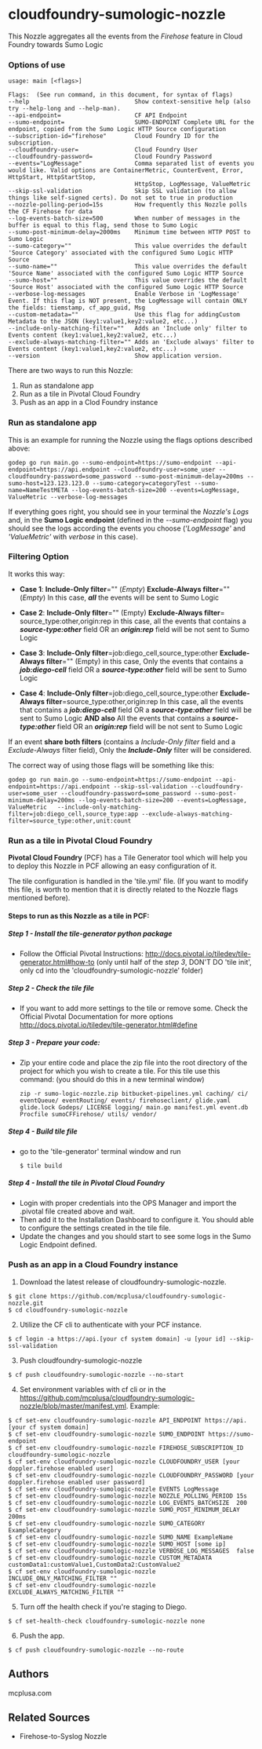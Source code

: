 # cloudfoundry-sumologic-nozzle

This Nozzle aggregates all the events from the _Firehose_ feature in Cloud Foundry towards Sumo Logic

### Options of use

```
usage: main [<flags>]

Flags:  (See run command, in this document, for syntax of flags)
--help                              Show context-sensitive help (also try --help-long and --help-man).
--api-endpoint=                     CF API Endpoint
--sumo-endpoint=                    SUMO-ENDPOINT Complete URL for the endpoint, copied from the Sumo Logic HTTP Source configuration
--subscription-id="firehose"        Cloud Foundry ID for the subscription.
--cloudfoundry-user=                Cloud Foundry User
--cloudfoundry-password=            Cloud Foundry Password
--events="LogMessage"               Comma separated list of events you would like. Valid options are ContainerMetric, CounterEvent, Error, HttpStart, HttpStartStop,
                                    HttpStop, LogMessage, ValueMetric
--skip-ssl-validation               Skip SSL validation (to allow things like self-signed certs). Do not set to true in production
--nozzle-polling-period=15s         How frequently this Nozzle polls the CF Firehose for data
--log-events-batch-size=500         When number of messages in the buffer is equal to this flag, send those to Sumo Logic
--sumo-post-minimum-delay=2000ms    Minimum time between HTTP POST to Sumo Logic
--sumo-category=""                  This value overrides the default 'Source Category' associated with the configured Sumo Logic HTTP Source
--sumo-name=""                      This value overrides the default 'Source Name' associated with the configured Sumo Logic HTTP Source
--sumo-host=""                      This value overrides the default 'Source Host' associated with the configured Sumo Logic HTTP Source
--verbose-log-messages              Enable Verbose in 'LogMessage' Event. If this flag is NOT present, the LogMessage will contain ONLY the fields: tiemstamp, cf_app_guid, Msg
--custom-metadata=""                Use this flag for addingCustom Metadata to the JSON (key1:value1,key2:value2, etc...)
--include-only-matching-filter=""   Adds an 'Include only' filter to Events content (key1:value1,key2:value2, etc...)
--exclude-always-matching-filter="" Adds an 'Exclude always' filter to Events content (key1:value1,key2:value2, etc...)
--version                           Show application version.
```


There are two ways to run this Nozzle:

1. Run as standalone app
2. Run as a tile in Pivotal Cloud Foundry
3. Push as an app in a Clod Foundry instance

### Run as standalone app

This is an example for running the Nozzle using the flags options described above:
```
godep go run main.go --sumo-endpoint=https://sumo-endpoint --api-endpoint=https://api.endpoint --cloudfoundry-user=some_user --cloudfoundry-password=some_password --sumo-post-minimum-delay=200ms --sumo-host=123.123.123.0 --sumo-category=categoryTest --sumo-name=NameTestMETA --log-events-batch-size=200 --events=LogMessage, ValueMetric --verbose-log-messages
```

If everything goes right, you should see in your terminal the _Nozzle's Logs_ and, in the __Sumo Logic endpoint__ (defined in the _--sumo-endpoint_ flag) you should see the logs according the events you choose (_'LogMessage'_ and _'ValueMetric'_ with _verbose_ in this case).


### Filtering Option

It works this way:
* **Case 1**:
**Include-Only filter**="" (_Empty_)
**Exclude-Always filter**="" (_Empty_)
In this case, _**all**_ the events will be sent to Sumo Logic

* **Case 2**:
**Include-Only filter**="" (Empty)
**Exclude-Always filter**= source_type:other,origin:rep
in this case, all the events that contains a _**source-type:other**_ field OR an _**origin:rep**_ field will be not sent to Sumo Logic

* **Case 3**:
**Include-Only filter**=job:diego_cell,source_type:other
**Exclude-Always filter**="" (Empty)
in this case, Only the events that contains a _**job:diego-cell**_ field OR a _**source-type:other**_ field will be sent to Sumo Logic

* **Case 4**:
**Include-Only filter**=job:diego_cell,source_type:other
**Exclude-Always filter**=source_type:other,origin:rep
In this case, all the events that contains a _**job:diego-cell**_ field OR a _**source-type:other**_ field will be sent to Sumo Logic
**AND also**
All the events that contains a _**source-type:other**_ field OR an _**origin:rep**_ field will be not sent to Sumo Logic

If an event **share both filters** (contains a _Include-Only filter_ field and a _Exclude-Always_ filter field), Only the _**Include-Only**_ filter will be considered.

The correct way of using those flags will be something like this:

```
godep go run main.go --sumo-endpoint=https://sumo-endpoint --api-endpoint=https://api.endpoint --skip-ssl-validation --cloudfoundry-user=some_user --cloudfoundry-password=some_password --sumo-post-minimum-delay=200ms --log-events-batch-size=200 --events=LogMessage, ValueMetric   --include-only-matching-filter=job:diego_cell,source_type:app --exclude-always-matching-filter=source_type:other,unit:count 
```


### Run as a tile in Pivotal Cloud Foundry

**Pivotal Cloud Foundry** (PCF) has a Tile Generator tool which will help you to deploy this Nozzle in PCF allowing an easy configuration of it.

The tile configuration is handled in the 'tile.yml' file. (If you want to modify this file, is worth to mention that it is directly related to the Nozzle flags mentioned before).

#### Steps to run as this Nozzle as a tile in PCF:

 ##### Step 1 - Install the tile-generator python package

* Follow the Official Pivotal Instructions: http://docs.pivotal.io/tiledev/tile-generator.html#how-to
(only until half of the _step 3_, DON'T DO 'tile init', only cd into the 'cloudfoundry-sumologic-nozzle' folder)

 ##### Step 2 - Check the tile file
* If you want to add more settings to the tile or remove some. Check the Official Pivotal Documentation for more options http://docs.pivotal.io/tiledev/tile-generator.html#define

 ##### Step 3 - Prepare your code:
* Zip your entire code and place the zip file into the root directory of the project for which you wish to create a tile. For this tile use this command: (you should do this in a new terminal window)

    ```
    zip -r sumo-logic-nozzle.zip bitbucket-pipelines.yml caching/ ci/ eventQueue/ eventRouting/ events/ firehoseclient/ glide.yaml glide.lock Godeps/ LICENSE logging/ main.go manifest.yml event.db Procfile sumoCFFirehose/ utils/ vendor/
    ```
 ##### Step 4 - Build tile file
* go to the 'tile-generator' terminal window and run

    ```
    $ tile build
    ```
 ##### Step 4 - Install the tile in Pivotal Cloud Foundry
* Login with proper credentials into the OPS Manager and import the .pivotal file created above and wait.
* Then add it to the Installation Dashboard to configure it. You should able to configure the settings created in the tile file.
* Update the changes and you should start to see some logs in the Sumo Logic Endpoint defined.

### Push as an app in a Cloud Foundry instance

1. Download the latest release of cloudfoundry-sumologic-nozzle.
```
$ git clone https://github.com/mcplusa/cloudfoundry-sumologic-nozzle.git
$ cd cloudfoundry-sumologic-nozzle
```

2. Utilize the CF cli to authenticate with your PCF instance.
```
$ cf login -a https://api.[your cf system domain] -u [your id] --skip-ssl-validation
```
3. Push cloudfoundry-sumologic-nozzle
```
$ cf push cloudfoundry-sumologic-nozzle --no-start
```
4. Set environment variables with cf cli or in the https://github.com/mcplusa/cloudfoundry-sumologic-nozzle/blob/master/manifest.yml. Example:
```
$ cf set-env cloudfoundry-sumologic-nozzle API_ENDPOINT https://api.[your cf system domain]
$ cf set-env cloudfoundry-sumologic-nozzle SUMO_ENDPOINT https://sumo-endpoint
$ cf set-env cloudfoundry-sumologic-nozzle FIREHOSE_SUBSCRIPTION_ID cloudfoundry-sumologic-nozzle
$ cf set-env cloudfoundry-sumologic-nozzle CLOUDFOUNDRY_USER [your doppler.firehose enabled user]
$ cf set-env cloudfoundry-sumologic-nozzle CLOUDFOUNDRY_PASSWORD [your doppler.firehose enabled user password]
$ cf set-env cloudfoundry-sumologic-nozzle EVENTS LogMessage
$ cf set-env cloudfoundry-sumologic-nozzle NOZZLE_POLLING_PERIOD 15s
$ cf set-env cloudfoundry-sumologic-nozzle LOG_EVENTS_BATCHSIZE  200
$ cf set-env cloudfoundry-sumologic-nozzle SUMO_POST_MINIMUM_DELAY 200ms
$ cf set-env cloudfoundry-sumologic-nozzle SUMO_CATEGORY ExampleCategory
$ cf set-env cloudfoundry-sumologic-nozzle SUMO_NAME ExampleName
$ cf set-env cloudfoundry-sumologic-nozzle SUMO_HOST [some ip]
$ cf set-env cloudfoundry-sumologic-nozzle VERBOSE_LOG_MESSAGES  false
$ cf set-env cloudfoundry-sumologic-nozzle CUSTOM_METADATA customData1:customValue1,CustomData2:CustomValue2
$ cf set-env cloudfoundry-sumologic-nozzle INCLUDE_ONLY_MATCHING_FILTER ""
$ cf set-env cloudfoundry-sumologic-nozzle EXCLUDE_ALWAYS_MATCHING_FILTER ""
```

5. Turn off the health check if you're staging to Diego.

```
$ cf set-health-check cloudfoundry-sumologic-nozzle none
```

6. Push the app.
```
$ cf push cloudfoundry-sumologic-nozzle --no-route
```
## Authors

mcplusa.com

## Related Sources

* Firehose-to-Syslog Nozzle
